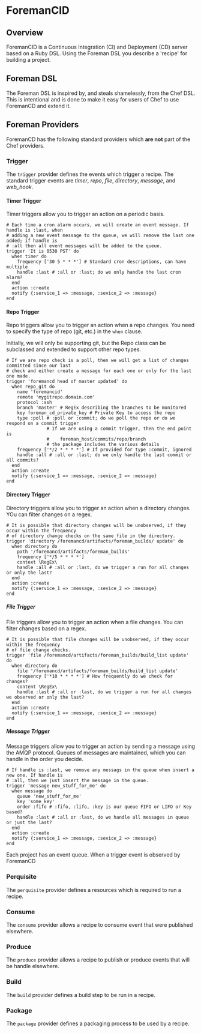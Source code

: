 # ForemanCID

## Overview
ForemanCID is a Continuous Integration (CI) and Deployment (CD) server based on a Ruby DSL. Using the Foreman DSL you describe a 'recipe' for building a project.

## Foreman DSL
The Foreman DSL is inspired by, and steals shamelessly, from the Chef DSL. This is intentional and
is done to make it easy for users of Chef to use ForemanCD and extend it.

## Foreman Providers
ForemanCD has the following standard providers which **are not** part of the Chef providers.

### Trigger
The `trigger` provider defines the events which trigger a recipe.  The standard trigger events are *timer*, *repo*, *file*, *directory*, *message*, and *web_hook*.

#### Timer Trigger
Timer triggers allow you to trigger an action on a periodic basis. 

    # Each time a cron alarm occurs, we will create an event message. If handle is :last, when
    # adding a new event message to the queue, we will remove the last one added; if handle is 
    # :all then all event messages will be added to the queue.
    trigger 'It is 0530 PST' do
      when timer do
        frequency ['30 5 * * *'] # Standard cron descriptions, can have multiple 
        handle :last # :all or :last; do we only handle the last cron alarm?
      end 
      action :create
      notify {:service_1 => :message, :sevice_2 => :message}
    end

#### Repo Trigger
Repo triggers allow you to trigger an action when a repo changes. You need to specify the type of repo (git, etc.) in the `when` clause. 

Initially, we will only be supporting git, but the Repo class can be subclassed and extended to support other repo types.

    # If we are repo check is a poll, then we will get a list of changes committed since our last
    # check and either create a message for each one or only for the last one made.
    trigger 'foremancd head of master updated' do
      when repo_git do
        name 'foremancid'
        remote 'mygitrepo.domain.com'
        protocol :ssh
        branch 'master' # RegEx describing the branches to be monitored
        key foreman_cd_private_key # Private Key to access the repo
        type :poll # :poll or :commit; do we poll the repo or do we respond on a commit trigger
                   # If we are using a commit trigger, then the end point is
                   #    foreman_host/commits/repo/branch 
                   # the package includes the various details
        frequency ['*/2 * * * *'] # If provided for type :commit, ignored
        handle :all # :all or :last; do we only handle the last commit or all commits?
      end 
      action :create
      notify {:service_1 => :message, :sevice_2 => :message}
    end

#### Directory Trigger
Directory triggers allow you to trigger an action when a directory changes. YOu can filter changes on a regex.

    # It is possible that directory changes will be unobserved, if they occur within the frequency
    # of directory change checks on the same file in the directory.
    trigger 'directory /foremancd/artifacts/foreman_builds/ update' do
      when directory do
        path '/foremancd/artifacts/foreman_builds'
        frequency ['*/5 * * * *']
        context \RegEx\
        handle :all # :all or :last, do we trigger a run for all changes or only the last?
      end
      action :create
      notify {:service_1 => :message, :sevice_2 => :message}
    end


##### File Trigger
File triggers allow you to trigger an action when a file changes. You can filter changes based on a regex.

    # It is possible that file changes will be unobserved, if they occur within the frequency
    # of file change checks.
    trigger 'file /foremancd/artifacts/foreman_builds/build_list update' do
      when directory do
        file '/foremancd/artifacts/foreman_builds/build_list update'
        frequency ['*10 * * * *'] # How frequently do we check for changes?
        content \RegEx\
        handle :last # :all or :last, do we trigger a run for all changes we observed or only the last?
      end
      action :create
      notify {:service_1 => :message, :sevice_2 => :message}
    end

##### Message Trigger
Message triggers allow you to trigger an action by sending a message using the AMQP protocol. Queues of messages are maintained, which you can handle in the order you decide.

    # If handle is :last, we remove any messags in the queue when insert a new one. If handle is
    # :all, then we just insert the message in the queue.
    trigger 'message new_stuff_for_me' do
      when message do
        queue 'new_stuff_for_me'
        key 'some_key'
        order :fifo # :fifo, :lifo, :key is our queue FIFO or LIFO or Key based?
        handle :last # :all or :last, do we handle all messages in queue or just the last?
      end
      action :create
      notify {:service_1 => :message, :sevice_2 => :message}
    end

Each project has an event queue. When a trigger event is observed by ForemanCD 

### Perquisite
The `perquisite` provider defines a resources which is required to run a recipe.

### Consume
The `consume` provider allows a recipe to consume event that were published elsewhere.

### Produce
The `produce` provider allows a recipe to publish or produce events that will be handle elsewhere.

### Build
The `build` provider defines a build step to be run in a recipe.

### Package
The `package` provider defines a packaging process to be used by a recipe. 








